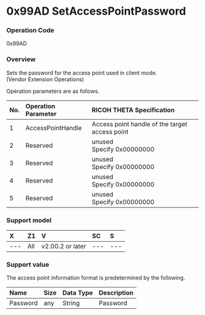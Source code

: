 # 0x99AD SetAccessPointPassword

### Operation Code

0x99AD

### Overview

Sets the password for the access point used in client mode.  
(Vendor Extension Operations)

Operation parameters are as follows.

| No. | Operation Parameter | RICOH THETA Specification |
|:--|:--|:--|
| 1 | AccessPointHandle | Access point handle of the target access point |
| 2 | Reserved | unused<br>Specify 0x00000000 |
| 3 | Reserved | unused<br>Specify 0x00000000 |
| 4 | Reserved | unused<br>Specify 0x00000000 |
| 5 | Reserved | unused<br>Specify 0x00000000 |

### Support model

| X | Z1 | V | SC | S |
|:--|:--|:--|:--|:--|
| --- | All | v2.00.2 or later | --- | --- |

### Support value

The access point information format is predetermined by the following.

| Name | Size | Data Type | Description |
|:--|:--|:--|:--|
| Password | any | String | Password |
